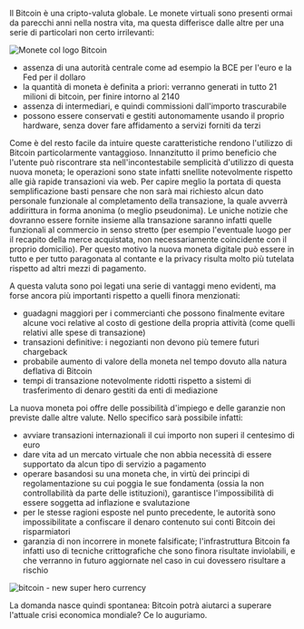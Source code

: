 Il Bitcoin è una cripto-valuta globale. Le monete virtuali sono presenti ormai
da parecchi anni nella nostra vita, ma questa differisce dalle altre per una
serie di particolari non certo irrilevanti:

![Monete col logo Bitcoin](http://www.ilbitcoin.com/wp-content/uploads/2013/04/bitcoin1.jpg)

* assenza di una autorità centrale come ad esempio la BCE per l'euro e la Fed
  per il dollaro
* la quantità di moneta è definita a priori: verranno generati in tutto 21
  milioni di bitcoin, per finire intorno al 2140
* assenza di intermediari, e quindi commissioni dall'importo trascurabile
* possono essere conservati e gestiti autonomamente usando il proprio hardware,
  senza dover fare affidamento a servizi forniti da terzi

Come è del resto facile da intuire queste caratteristiche rendono l'utilizzo di
Bitcoin particolarmente vantaggioso. Innanzitutto il primo beneficio che
l'utente può riscontrare sta nell'incontestabile semplicità d'utilizzo di questa
nuova moneta; le operazioni sono state infatti snellite notevolmente rispetto
alle già rapide transazioni via web. Per capire meglio la portata di questa
semplificazione basti pensare che non sarà mai richiesto alcun dato personale
funzionale al completamento della transazione, la quale avverrà addirittura in
forma anonima (o meglio pseudonima). Le uniche notizie che dovranno essere
fornite insieme alla transazione saranno infatti quelle funzionali al commercio
in senso stretto (per esempio l'eventuale luogo per il recapito della merce
acquistata, non necessariamente coincidente con il proprio domicilio). Per
questo motivo la nuova moneta digitale può essere in tutto e per tutto
paragonata al contante e la privacy risulta molto più tutelata rispetto ad altri
mezzi di pagamento.

A questa valuta sono poi legati una serie di vantaggi meno evidenti, ma forse
ancora più importanti rispetto a quelli finora menzionati:

* guadagni maggiori per i commercianti che possono finalmente evitare alcune
  voci relative al costo di gestione della propria attività (come quelli
  relativi alle spese di transazione)
* transazioni definitive: i negozianti non devono più temere futuri chargeback
* probabile aumento di valore della moneta nel tempo dovuto alla natura
  deflativa di Bitcoin
* tempi di transazione notevolmente ridotti rispetto a sistemi di trasferimento
  di denaro gestiti da enti di mediazione

La nuova moneta poi offre delle possibilità d'impiego e delle garanzie non
previste dalle altre valute. Nello specifico sarà possibile infatti:

* avviare transazioni internazionali il cui importo non superi il centesimo di
  euro
* dare vita ad un mercato virtuale che non abbia necessità di essere supportato
  da alcun tipo di servizio a pagamento
* operare basandosi su una moneta che, in virtù dei principi di regolamentazione
  su cui poggia le sue fondamenta (ossia la non controllabilità da parte delle
  istituzioni), garantisce l'impossibilità di essere soggetta ad inflazione e
  svalutazione
* per le stesse ragioni esposte nel punto precedente, le autorità sono
  impossibilitate a confiscare il denaro contenuto sui conti Bitcoin dei
  risparmiatori
* garanzia di non incorrere in monete falsificate; l'infrastruttura Bitcoin fa
  infatti uso di tecniche crittografiche che sono finora risultate inviolabili,
  e che verranno in futuro aggiornate nel caso in cui dovessero risultare a
  rischio
  
![bitcoin  - new super hero currency](http://www.ilbitcoin.com/wp-content/uploads/2013/04/bitcoin_logo_omino.jpg)

La domanda nasce quindi spontanea: Bitcoin potrà aiutarci a superare l'attuale
crisi economica mondiale? Ce lo auguriamo.